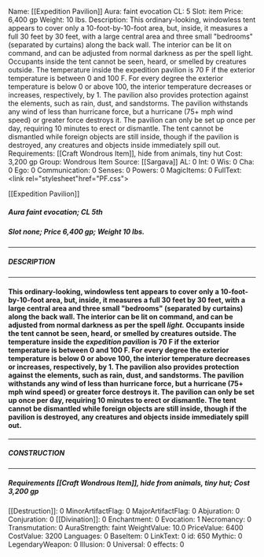 Name: [[Expedition Pavilion]]
Aura: faint evocation
CL: 5
Slot: item
Price: 6,400 gp
Weight: 10 lbs.
Description: This ordinary-looking, windowless tent appears to cover only a 10-foot-by-10-foot area, but, inside, it measures a full 30 feet by 30 feet, with a large central area and three small "bedrooms" (separated by curtains) along the back wall. The interior can be lit on command, and can be adjusted from normal darkness as per the spell light. Occupants inside the tent cannot be seen, heard, or smelled by creatures outside. The temperature inside the expedition pavilion is 70 F if the exterior temperature is between 0 and 100 F. For every degree the exterior temperature is below 0 or above 100, the interior temperature decreases or increases, respectively, by 1. The pavilion also provides protection against the elements, such as rain, dust, and sandstorms. The pavilion withstands any wind of less than hurricane force, but a hurricane (75+ mph wind speed) or greater force destroys it. The pavilion can only be set up once per day, requiring 10 minutes to erect or dismantle. The tent cannot be dismantled while foreign objects are still inside, though if the pavilion is destroyed, any creatures and objects inside immediately spill out.
Requirements: [[Craft Wondrous Item]], hide from animals, tiny hut
Cost: 3,200 gp
Group: Wondrous Item
Source: [[Sargava]]
AL: 0
Int: 0
Wis: 0
Cha: 0
Ego: 0
Communication: 0
Senses: 0
Powers: 0
MagicItems: 0
FullText: <link rel="stylesheet"href="PF.css"><div class="heading"><p class="alignleft">[[Expedition Pavilion]]</p><div style="clear: both;"></div></div><div><h5><b>Aura </b>faint evocation; <b>CL </b>5th</h5><h5><b>Slot </b>none; <b>Price </b>6,400 gp; <b>Weight </b>10 lbs.</h5></div><hr/><div><h5><b>DESCRIPTION</b></h5></div><hr/><div><h4><p>This ordinary-looking, windowless tent appears to cover only a 10-foot-by-10-foot area, but, inside, it measures a full 30 feet by 30 feet, with a large central area and three small "bedrooms" (separated by curtains) along the back wall. The interior can be lit on command, and can be adjusted from normal darkness as per the spell <i>light.</i> Occupants inside the tent cannot be seen, heard, or smelled by creatures outside. The temperature inside the <i>expedition pavilion</i> is 70 F if the exterior temperature is between 0 and 100 F. For every degree the exterior temperature is below 0 or above 100, the interior temperature decreases or increases, respectively, by 1. The pavilion also provides protection against the elements, such as rain, dust, and sandstorms. The pavilion withstands any wind of less than hurricane force, but a hurricane (75+ mph wind speed) or greater force destroys it. The pavilion can only be set up once per day, requiring 10 minutes to erect or dismantle. The tent cannot be dismantled while foreign objects are still inside, though if the pavilion is destroyed, any creatures and objects inside immediately spill out.</p></h4></div><hr/><div><h5><b>CONSTRUCTION</b></h5></div><hr/><div><h5><b>Requirements </b>[[Craft Wondrous Item]], <i>hide from animals</i>, <i>tiny hut</i>; <b>Cost </b>3,200 gp</h5></div>
[[Destruction]]: 0
MinorArtifactFlag: 0
MajorArtifactFlag: 0
Abjuration: 0
Conjuration: 0
[[Divination]]: 0
Enchantment: 0
Evocation: 1
Necromancy: 0
Transmutation: 0
AuraStrength: faint
WeightValue: 10.0
PriceValue: 6400
CostValue: 3200
Languages: 0
BaseItem: 0
LinkText: 0
id: 650
Mythic: 0
LegendaryWeapon: 0
Illusion: 0
Universal: 0
effects: 0
